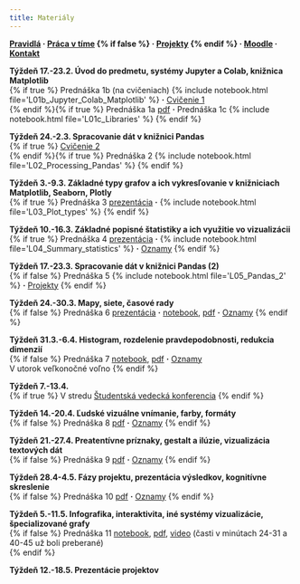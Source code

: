 ```yaml
---
title: Materiály
---
```


**[Pravidlá](./Rules.md) · [Práca v tíme](./Groups.md) {% if false %} · [Projekty](./Projects.md) {% endif %} · [Moodle](https://moodle.uniba.sk/course/view.php?id=3421) · [Kontakt](./Contact.md)**

**Týždeň 17.-23.2. Úvod do predmetu, systémy Jupyter a Colab, knižnica Matplotlib**<br>{% if true %}
Prednáška 1b (na cvičeniach) {% include notebook.html file='L01b_Jupyter_Colab_Matplotlib' %} **·**
[Cvičenie 1](./Tutorial1.md)<br> {% endif %}{% if true %}
Prednáška 1a [pdf](./pdf/L01a_visualization_history.pdf) **·** 
Prednáška 1c {% include notebook.html file='L01c_Libraries' %}
{% endif %}

**Týždeň 24.-2.3. Spracovanie dát v knižnici Pandas**<br>{% if true %}
[Cvičenie 2](./Tutorial2.md)<br>{% endif %}{% if true %}
Prednáška 2 {% include notebook.html file='L02_Processing_Pandas' %}
{% endif %}

**Týždeň 3.-9.3. Základné typy grafov a ich vykresľovanie v knižniciach Matplotlib, Seaborn, Plotly**<br>{% if true %}
Prednáška 3 [prezentácia](./pdf/L03a_Plot_types.pdf)  **·**  {% include notebook.html file='L03_Plot_types' %}
{% endif %}

**Týždeň 10.-16.3. Základné popisné štatistiky a ich využitie vo vizualizácii**<br>{% if true %}
Prednáška 4 [prezentácia](./pdf/L04a_Summary_statistics.pdf)  **·**  {% include notebook.html file='L04_Summary_statistics' %} **·**  [Oznamy](./L04-notes.md)
{% endif %}

**Týždeň 17.-23.3. Spracovanie dát v knižnici Pandas (2)**<br>{% if false %}
Prednáška 5  {% include notebook.html file='L05_Pandas_2' %} **·** [Projekty](./Projects.md)
{% endif %}

**Týždeň 24.-30.3. Mapy, siete, časové rady**<br>{% if false %}
Prednáška 6 [prezentácia](./pdf/L06a_Maps_etc.pdf)  **·** [notebook](https://colab.research.google.com/github/bbrejova/viz/blob/master/notebooks/L06_Maps_etc.ipynb), [pdf](./pdf/L06_Maps_etc.pdf) **·**  [Oznamy](./L06-notes.md)
{% endif %}

**Týždeň 31.3.-6.4. Histogram, rozdelenie pravdepodobnosti, redukcia dimenzií**<br>{% if false %}
Prednáška 7 [notebook](https://colab.research.google.com/github/bbrejova/viz/blob/master/notebooks/L07_More_statistics.ipynb), [pdf](./pdf/L07_More_statistics.pdf) **·** [Oznamy](./L07-notes.md)<br>
V utorok veľkonočné voľno
{% endif %}

**Týždeň 7.-13.4.**<br>{% if true %}
V stredu [Študentská vedecká konferencia](https://zona.fmph.uniba.sk/studentska-vedecka-konferencia/)
{% endif %}

**Týždeň 14.-20.4. Ľudské vizuálne vnímanie, farby, formáty**<br>{% if false %}
Prednáška 8 [pdf](./pdf/L08_Perception_colors.pdf) **·** [Oznamy](./L08-notes.md)
{% endif %}

**Týždeň 21.-27.4. Preatentívne príznaky, gestalt a ilúzie, vizualizácia textových dát**<br>{% if false %}
Prednáška 9 [pdf](./pdf/L09_Preattentive_and_Gestalt.pdf) **·** [Oznamy](./L09-notes.md)
{% endif %}

**Týždeň 28.4-4.5. Fázy projektu, prezentácia výsledkov, kognitívne skreslenie**<br>{% if false %}
Prednáška 10 [pdf](./pdf/L10_Presentation.pdf) **·** [Oznamy](./L10-notes.md)
{% endif %}

**Týždeň 5.-11.5. Infografika, interaktivita, iné systémy vizualizácie, špecializované grafy**<br>{% if false %}
Prednáška 11 [notebook](https://colab.research.google.com/github/bbrejova/viz/blob/master/notebooks/L11_Miscelaneous.ipynb), [pdf](./pdf/L11_Miscelaneous.pdf), [video](https://youtu.be/yW-qopCn5fw) (časti v minútach 24-31 a 40-45 už boli preberané) <!-- **·** [Oznamy](./L11-notes.md)--><br>
{% endif %}

**Týždeň 12.-18.5. Prezentácie projektov**
